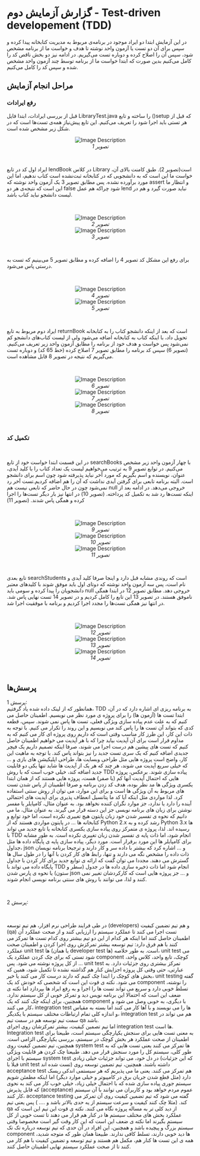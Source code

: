 # گزارش آزمایش دوم - Test-driven developement (TDD)
در این آزمایش ابتدا دو ایراد موجود در برنامه‌ی مربوط به مدیریت کتابخانه پیدا کرده و سپس برای آن دو تست یا آزمون واحد نوشته تا هدف و خواست ما از برنامه مشخص شود، سپس آن را اصلاح کرده و دوباره تست می‌گیریم. در ادامه نیز دو بخش ناقص کد را کامل می‌کنیم بدین صورت که ابتدا خواست ما از برنامه توسط چند آزمون واحد مشخص شده و سپس کد را کامل می‌کنیم.
<br>

## مراحل انجام آزمایش
### رفع ایرادات
قبل از بررسی ایرادات، ابتدا فایل LibraryTest.java را ساخته و تابع ()setup که قبل از هر تستی باید اجرا شود را تعریف می‌کنیم. این تابع پیش‌نیاز همه‌ی تست‌ها است که در شکل زیر مشخص شده است.
<br>
<p align="center">
  <img src="https://github.com/arsalan77x/SE_lab_2/assets/63359673/857b744c-f769-4cea-9112-1d1446670304" alt="Image Description">
<br>
  <em>تصویر 1</em>
</p>
<br>

ایراد اول کد در تابع lendBook در کلاس Library است(تصویر 2). طبق کامنت بالای آن، خواست ما این است که به دانشجویی که در کتابخانه ثبت‌نشده است کتاب ندهیم، اما این مورد برآورده نشده. پس مطابق تصویر 3 یک آزمون واحد نوشته که assert و انتظار ما این است که نتیجه‌ی هر دو false شود چراکه هم عمل lend نباید صورت گیرد و هم در لیست دانشجو نباید کتاب باشد.

<br>
<p align="center">
  <img src="https://github.com/arsalan77x/SE_lab_2/assets/63359673/857b744c-f769-4cea-9112-1d1446670304" alt="Image Description">
<br>
  <em>تصویر 2</em>
<br>
  <img src="https://github.com/arsalan77x/SE_lab_2/assets/63359673/5097199b-2738-4f5a-9ebf-d782e103b14e" alt="Image Description"> <br>
<em>تصویر 3</em>
</p>
<br>

برای رفع این مشکل کد تصویر 4 را اضافه کرده و مطابق تصویر 5 می‌بینیم که تست به درستی پاس می‌شود.


<br>
<p align="center">
  <img src="https://github.com/arsalan77x/SE_lab_2/assets/63359673/80589700-cf56-474a-9986-bc640789bb07" alt="Image Description">
<br>
  <em>تصویر 4</em>
<br>
  <img src="https://github.com/arsalan77x/SE_lab_2/assets/63359673/775caa83-5fa8-4944-84f3-9fc5806e22c6" alt="Image Description"> <br>
<em>تصویر 5</em>
</p>
<br>


ایراد دوم مربوط به تابع returnBook است که بعد از اینکه دانشجو کتاب را به کتابخانه تحویل داد، با اینکه کتاب به کتابخانه اضافه می‌شود ولی از لیست کتاب‌های دانشجو کم نمی‌شود پس خواست و هدف خود از برنامه را مطابق آزمون واحد زیر تعریف می‌کنیم. (تصویر 6) سپس کد برنامه را مطابق تصویر 7 اصلاح کرده (خط 65 کد) و دوباره تست می‌گیریم که نتیجه در تصویر 8 قابل مشاهده است.

<br>
<p align="center">
  <img src="https://github.com/arsalan77x/SE_lab_2/assets/63359673/8a6799ca-0b49-4837-b9c8-d06bc6f7fefa" alt="Image Description">
<br>
  <em>تصویر 6</em>
<br>
  <img src="https://github.com/arsalan77x/SE_lab_2/assets/63359673/939e5102-38e9-4d5c-ab28-61b93e587d12" alt="Image Description"> <br>
<em>تصویر 7</em>
  <br>
    <img src="https://github.com/arsalan77x/SE_lab_2/assets/63359673/27a93752-f0c9-44b7-ba86-caea0107e5ea" alt="Image Description"> <br>
<em>تصویر 8</em>
</p>
<br>


### تکمیل کد
<br>

در این قسمت ابتدا خواست خود از تابع searchBooks با چهار آزمون واحد زیر مشخص می‌کنیم. در توابع تصویر 9 به ترتیب می‌خواهیم لیست یک تعداد کتاب را با کلید آیدی، عنوان، نویسنده و اسم بگیریم که مورد آخر نباید پذیرفته شود چون اسم برای دانشجو است. البته برنامه تابعی برای گرفتن آیدی نداشت که آن را هم اضافه کردیم.تست آخر رد نمی‌شود چون در حال حاضر که تابعی نیست هم null خروجی می‌دهد. در ادامه بعد از اینکه تست‌ها رد شد به تکمیل کد پرداخته. (تصویر 10) در انتها نیز بار دیگر تست‌ها را اجرا کرده و همگی پاس شدند. (تصویر 11)

<br>
<p align="center">
  <img src="https://github.com/arsalan77x/SE_lab_2/assets/63359673/9bbd9d81-b13b-4a51-a71e-40f1e89e4dd8" alt="Image Description">
<br>
  <em>تصویر 9</em>
<br>
  <img src="https://github.com/arsalan77x/SE_lab_2/assets/63359673/d1346c68-58ff-4231-aab1-692a6be99d1e" alt="Image Description"> <br>
<em>تصویر 10</em>
  <br>
    <img src="https://github.com/arsalan77x/SE_lab_2/assets/63359673/af2e9616-2cb5-46b2-9881-ad08e264ee61" alt="Image Description"> <br>
<em>تصویر 11</em>
</p>
<br>

تابع بعدی searchStudents است که روندی مشابه قبل دارد و اینجا صرفا کلید آیدی و نام است، پس سه آزمون واحد نوشته که دوتای اول باید موفق شوند با کلید‌های معتبر دانشجویان را پیدا کرده و سومی باید null خروجی دهد. مطابق تصویر 12 در ابتدا همگی ناموفق هستند. در تصویر 13 این تابع را کامل کردیم و در تصویر 14 تست نهایی پاس شد. در انتها نیز همگی تست‌ها را مجدد اجرا کردیم و برنامه با موفقیت اجرا شد.

<br>
<p align="center">
  <img src="https://github.com/arsalan77x/SE_lab_2/assets/63359673/0d70dbb7-c8b8-427c-bb31-9c7572a691ff" alt="Image Description">
<br>
  <em>تصویر 12</em>
<br>
  <img src="https://github.com/arsalan77x/SE_lab_2/assets/63359673/0d2f6d67-9554-474f-a133-d7b4b3921bc5" alt="Image Description"> <br>
<em>تصویر 13</em>
  <br>
    <img src="https://github.com/arsalan77x/SE_lab_2/assets/63359673/b9381592-118b-4b04-8a47-2755c3f47be0" alt="Image Description"> <br>
<em>تصویر 14</em>
</p>
<br>

## پرسش‌ها

پرسش 1:
<br>
همانطور که از لینک داده شده یاد گرفتیم، TDD به برنامه ریزی ای اشاره دارد که در آن، ابتدا تست ها (آزمون ها) را برای پروژه ی مورد نظر می نویسیم. اطمینان حاصل می کنیم که به علت عدم پیاده سازی ویژگی فعلی، تست ها پاس نمی شوند. سپس، قطعه کدی که بتواند آن تست ها را پاس کند می نویسیم و این روند را تکرار می کنیم. با توجه به ذات این کار، این طرز کار مناسب وقتی است که داریم روی پروژه ای کار می کنیم که به مداوم قرار است برای آن آپدیت بیاید چرا که با هر آپدیت می خواهیم اطمینان حاصل کنیم که تست های پیشین هم درست اجرا می شوند، صرفا اینکه تصمیم داریم یک فیچر جدیدی اضافه کنیم که یک سری تست جدید را نیز بتواند پاس کند. با توجه به ماهیت این کار، واضح است پروژه هایی مثل طراحی وبسایت ها، طراحی اپلیکیشن های بازی و ... که خیلی سریع آپدیت می شوند، هر چند که هر یک از آپدیت ها شاید تنها یکی دو قابلیت جدید اضافه کند، خیلی خوب است که با روش TDD پیاده سازی شوند.
برعکس، پروژه هایی که احتمال آپدیت آنها کم (یا صفر) هست، پروژه هایی هستند که از همان ابتدا یکسری ویژگی ها مد نظر بوده، هدف کد زدن برنامه و صرفا اطمینان از پاس شدن تست های مربوط به آن ویژگی ها است و برای این موارد، می توان از روش سنتی استفاده کرد. لذا مواردی مثل اینکه آیا کد ما پتانسیل انعطاف پذیری برای آپدیت های احتمالی آینده را دارد یا ندارد، جز موارد نگران کننده نخواهد بود. به عنوان مثال، کامپایلر یا مفسر نوشتن برای زبان های برنامه نویسی جز این دسته قرار می گیرند. به عنوان مثال، ما می دانیم که نحوه ی تفسیر شدن خود زبان پایتون هیچ تغییری نکرده است، اما خود توابع و کتابخانه ها ... در پایتون مواردی هستند که از Python 2.x رشد کرده و به Python 3.x ها رسیده اند. لذا، پروژه ی متمرکز روی پیاده سازی یکسری کتابخانه یا تابع جدید می تواند با TDD انجام شود، اما ذات پایه ی تفسیر شدن زبان تغییری نکرده است. به طور مشابه برای کامپایلر ها این مورد برقرار است. مورد دیگر، پیاده سازی پایه ی پایگاه داده ها مثل جداول، json و ... اشاره کرد که بیشتر با داده سر و کار دارند و ترجیحا برنامه نویسان ذات داده را مشخص نگه می دارند و تنها، رابط های کار کردن با آنها را در طول سال ها گسترش می دهند. مجددا می توان گفت که ارائه ی توابع جدید برای کار کردن با جداول پایگاه داده می تواند با TDD انجام شود اما ذات ذخیره سازی داده ها در جدول (سطر و ستون) یا نحوه ی پارس شدن json و ... جز پروژه هایی است که کارکردشان تغییر نمی کنند و لذا، می توانند با روش های سنتی برنامه نویسی انجام شوند.

<br>

پرسش 2:
<br>


<br>

در طی فرایند طراحی نرم افزار، هم تیم توسعه (developers) و هم تیم تضمین کیفیت (qa) تست اجرا می کنند تا عملکرد سیستم را ارزیابی کنند و از صحت عملکرد آن اطمینان حاصل کنند اما اینکه هر کدام از این دو تیم بیشتر روی کدام تست ها تمرکز می کنند با هم فرق دارد:
تیم توسعه بیشتر تمرکزش روی اجرا کردن و اطمینان صحت عملکرد unit test ها (یا همان developer test ها) است. به طور خلاصه، unit test می شود تستی که برای چک کردن عملکرد یک component کوچک، تابع واحد، کلاس واحد، ... از کل پروژه نوشته می شود. پس unit test تمرکز بیشتری روی جزئیات دارد. به عبارتی، حتی وقتی کل پروژه اجزایش کنار هم گذاشته نشده تا تکمیل شود، همین که بخش های کوچک را ابتدا چک کنیم که دارند درست کار می کنند یا خیر، unit testing گفته می شود. نکته ی قوت این است که شخصی که خودش کد یک component را نوشته، تسلط خوبی دارد و سریع می تواند تست ها را اجرا و به رفع ایراد ها بپردازد اما نکته ی ضعف این است که احتمالا این برنامه نویس دید و تمرکز خوبی از کل سیستم ندارد. همچنین، برای اینکه چک کنند که یک component با دیگری، به خوبی وصل می شود و کار می کنند، integration test ها را می نویسند و با آها کار می کنند اما بسته به مقیاس و اندازه کلی تمام ارتباطات مختلف سیستم با یکدیگر، integration test هم می تواند در سمت تیم توسعه هم در سمت تیم qa باشد.  
اما تیم تصمین کیفیت، بیشتر تمرکزشان روی اجرای integration test ها است. Integration test به معنی تست هایی برای سنجش یکپارچگی سیستم است، طبیعتا برای اطمینان از صحت عملکرد هر بخش کوچک در سیستم، بررسی یکپارچگی الزامی است. همچنین، تیم تضمین کیفیت روی system test ها تمرکز می کنند یعنی تست هایی که به طور کلی، سیستم کل را مورد سنجش قرار می دهد. طبیعتا چک کردن هر قابلیت ویژگی سیستم با اجرای system test در دل خود، می تواند جزئیات خیلی زیادی (که این جزئیات قبلا با unit test تست شده اند) داشته باشند. همچنین، تیم تضمین توسعه روی acceptance test هم تمرکز می کنند. یعنی ما می پذیریم که هر سیستمی اندکی ریسک دارد (مثل قطع شدن جریان برق در کامپیوتر و خیلی موارد دیگر) اما اینکه مطمئن شویم سیستم جوری پیاده سازی شده که با احتمال خیلی زیاد، خیلی خوب کار می کند به نحوی که قابل پذیرش (acceptance) عموم مردم خواهد بود و کاربران می توانند با آن سیستم کار کنند، acceptance testing گفته می شود که تیم تضمین کیفیت روی آن تمرکز می کند. (مثلا چک کنند کیفیت و سرعت سیستم از یه حدی بالاتر باشد و .... ) پس یعنی تیم qa از دید کلی تر به مساله پروژه نگاه می کنند. نکته ی قوت این تیم این است که عملکرد بخش های مختلف سیستم ها در کنار هم قرار می دهند تا تست خوبی از کل سیستم بگیرند اما نکته ی ضعف این است که این کار وقت گیر است مخصوصا وقتی سیستم بزرگ و پیچیده باشد و همچنین، این افراد در آن حدی که تیم توسعه درباره تک تک component ها دید خوبی دارند، تسلط کافی ندارند.
طبیعتا همان طور که متوجه شدید، همه ی این تست ها کنار هم، مکمل هم هستند و تیم توسعه و تضمین کیفیت با هم کار می کنند تا از صحت عملکرد سیستم نهایی اطمینان حاصل کنند.
